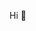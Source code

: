 Hi 👋

<!--
**bthmci/bthmci** is a ✨ _special_ ✨ repository because its `README.md` (this file) appears on your GitHub profile.

Here are some ideas to get you started:

- 🔭 I’m interested in web development and data!  
- 🌱 I’m currently learning Java, SQL, Python and HTML
- 👯 I’m looking to collaborate on any beginner projects!!
- :sparkles:I'm a beginner, trying to learn as much as I can 
- 😄 Pronouns: she/her
-->

